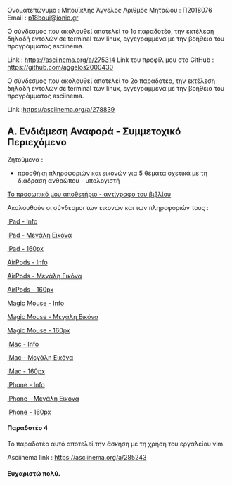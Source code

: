 Ονοματεπώνυμο : Μπουϊκλής Άγγελος
Αριθμός Μητρώου : Π2018076
Email : p18boui@ionio.gr

Ο σύνδεσμος που ακολουθεί αποτελεί το 1ο παραδοτέο, την εκτέλεση δηλαδή εντολών σε terminal των linux, εγγεγραμμένα με την βοήθεια του προγράμματος
asciinema.

Link : https://asciinema.org/a/275314
Link του προφίλ μου στο GitHub : https://github.com/aggelos2000430

Ο σύνδεσμος που ακολουθεί αποτελεί το 2ο παραδοτέο, την εκτέλεση δηλαδή εντολών σε terminal των linux, εγγεγραμμένα με την βοήθεια του προγράμματος
asciinema.

Link :https://asciinema.org/a/278839

## Α. Ενδιάμεση Αναφορά - Συμμετοχικό Περιεχόμενο

Ζητούμενα :

- προσθήκη πληροφοριών και εικονών για 5 θέματα σχετικά με τη διάδραση ανθρώπου - υπολογιστή

[Το προσωπικό μου αποθετήριο - αντίγραφο του βιβλίου](https://github.com/aggelos2000430/gr)

Ακολουθούν οι σύνδεσμοι των εικονών και των πληροφοριών τους :

[iPad - Info](https://github.com/aggelos2000430/gr/blob/gh-pages/_gallery/ipad.md)

[iPad - Μεγάλη Εικόνα](https://github.com/aggelos2000430/gr/blob/gh-pages/images/ipad.jpg)

[iPad - 160px](https://github.com/aggelos2000430/gr/blob/gh-pages/images/ipad-thumb.jpg)



[AirPods - Info](https://github.com/aggelos2000430/gr/blob/gh-pages/_gallery/airpods.md)

[AirPods - Μεγάλη Εικόνα](https://github.com/aggelos2000430/gr/blob/gh-pages/images/airpods.jpg)

[AirPods - 160px](https://github.com/aggelos2000430/gr/blob/gh-pages/images/airpods-thumb.jpg)



[Magic Mouse - Info](https://github.com/aggelos2000430/gr/blob/gh-pages/_gallery/magic-mouse.md)

[Magic Mouse - Μεγάλη Εικόνα](https://github.com/aggelos2000430/gr/blob/gh-pages/images/magic-mouse.jpg)

[Magic Mouse - 160px](https://github.com/aggelos2000430/gr/blob/gh-pages/images/magic-mouse-thumb.jpg)



[iMac - Info](https://github.com/aggelos2000430/gr/blob/gh-pages/_gallery/Imac.md)

[iMac - Μεγάλη Εικόνα](https://github.com/aggelos2000430/gr/blob/gh-pages/images/Imac.jpg)

[iMac - 160px](https://github.com/aggelos2000430/gr/blob/gh-pages/images/Imac-thumb.jpg)



[iPhone - Info](https://github.com/aggelos2000430/gr/blob/gh-pages/_gallery/iphone.md)

[iPhone - Μεγάλη Εικόνα](https://github.com/aggelos2000430/gr/blob/gh-pages/images/iphone.jpg)

[iPhone - 160px](https://github.com/aggelos2000430/gr/blob/gh-pages/images/iphone-thumb.jpg)


#### Παραδοτέο 4
Το παραδοτέο αυτό αποτελεί την άσκηση με τη χρήση του εργαλείου vim.

Asciinema link : https://asciinema.org/a/285243



#### Ευχαριστώ πολύ.
